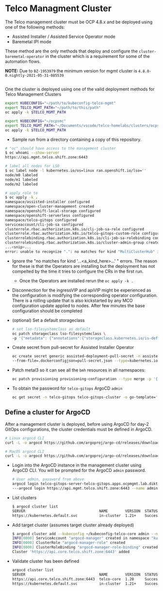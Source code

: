 # Telco Managment Cluster

The Telco management cluster must be OCP 4.8.x and be deployed using one of the following methods:

- Assisted Installer / Assisted Service Operator mode
- Baremetal IPI mode

These method are the only methods that deploy and configure the `cluster-baremetal-operator` in the cluster which is a requirement for some of the automation flows.

**NOTE:** Due to `BZ-1953979` the minimum version for mgmt cluster is `4.8.0-0.nightly-2021-05-31-085539`

##

One the cluster is deployed using one of the valid deployment methods for Telco Management Clusters

```bash
export KUBECONFIG="~/path/to/kubeconfig-telco-mgmt"
export TELCO_MGMT_PATH="~/path/to/this/path"
oc apply -k $TELCO_MGMT_PATH

export KUBECONFIG="~/ocpsmc"
export TELCO_MGMT_PATH="~/Documents/vscode/telco-homelabs/clusters/ocpsmc.lab.diktio.net/"
oc apply -k $TELCO_MGMT_PATH

```

- Sample run from a directory containing a copy of this repository.

```bash
# "oc" should have access to the management cluster 
$ oc whoami --show-server
https://api.mgmt.telco.shift.zone:6443

# label all nodes for LSO
$ oc label node -l kubernetes.io/os=linux ran.openshift.io/lso=''
node/m0 labeled
node/m1 labeled
node/m2 labeled

# apply role to 
$ oc apply -k .
namespace/assisted-installer configured
namespace/open-cluster-management created
namespace/openshift-local-storage configured
namespace/openshift-serverless configured
namespace/telco-gitops configured
serviceaccount/cli-job-sa configured
clusterrole.rbac.authorization.k8s.io/cli-job-sa-role configured
clusterrole.rbac.authorization.k8s.io/telco-gitops-custom-role configured
clusterrolebinding.rbac.authorization.k8s.io/cli-job-sa-rolebinding configured
clusterrolebinding.rbac.authorization.k8s.io/cluster-admin-group created
...<snip>...
error: unable to recognize ".": no matches for kind "MultiClusterHub" in version "operator.open-cluster-management.io/v1"
```

- Ignore the "no matches for kind '...<a_kind_here>...' " errors. The reason for these is that the Operators are installing but the deployment has not compelted by the time it tries to configure the CRs in the first run.
  - Once the Operators are installed rerun the `oc apply -k .`
- Disconnection for the ingressVIP and apiVIP might be experienced as the configuration is modifying the corresponding operator configuration. There is a rolling update that is also kickstarted by any MCO configuration update applied to nodes. After few minutes the base configuration should be completed
- (optional) Set a default storageclass

    ```bash
    # set lso-filesystemclass as default
    oc patch storageclass lso-filesystemclass \
    -p '{"metadata": {"annotations":{"storageclass.kubernetes.io/is-default-class":"true"}}}'
    ```

- Create secret from pull-secret for Assisted Installer Operator

    ```bash
    oc create secret generic assisted-deployment-pull-secret -n assisted-installer \
    --from-file=.dockerconfigjson=pull-secret.json --type=kubernetes.io/dockerconfigjson
    ```

- Patch metal3 so it can see all the `bmh` resources in all namespaces:
  
    ```bash
    oc patch provisioning provisioning-configuration --type merge -p '{"spec":{"watchAllNamespaces": true}}'
    ```
- To obtain the password for `telco-gitops` ArgoCD `admin`
  
    ```bash
    oc get secret -n telco-gitops telco-gitops-cluster -o go-template='{{index .data "admin.password"}}' | base64 -d
    ```

## Define a cluster for ArgoCD

After a management cluster is deployed, before using ArgoCD for day-2 GitOps configurations, the cluster credentials must be defined in ArgoCD.

```bash
# Linux argocd CLI 
curl -L -o argocd https://github.com/argoproj/argo-cd/releases/download/v2.0.5/argocd-linux-amd64

# MacOS argocd CLI
curl -L -o argocd https://github.com/argoproj/argo-cd/releases/download/v2.0.5/argocd-darwin-amd64
```

- Login into the ArgoCD instance in the management cluster using ArgoCD CLI. You will be prompted for the ArgoCD `admin` password.

    ```bash
    # User admin, password from above
    argocd login telco-gitops-server-telco-gitops.apps.ocpmgmt.lab.diktio.net
    ---argocd login https://api.mgmt.telco.shift.zone:6443 --name admin---
    ```

- List clusters
  
    ```bash
    $ argocd cluster list
    SERVER                                  NAME        VERSION  STATUS      MESSAGE
    https://kubernetes.default.svc          in-cluster  1.21+    Successful
    ```

- Add target cluster (assumes target cluster already deployed)

    ```bash
    $ argocd cluster add --kubeconfig ~/kubeconfig-telco-core admin --name telco-core
    INFO[0000] ServiceAccount "argocd-manager" created in namespace "kube-system"
    INFO[0000] ClusterRole "argocd-manager-role" created
    INFO[0000] ClusterRoleBinding "argocd-manager-role-binding" created
    Cluster 'https://api.core.telco.shift.zone:6443' added
    ```

- Validate cluster has been defined

    ```bash
    argocd cluster list
    SERVER                                  NAME        VERSION  STATUS      MESSAGE
    https://api.core.telco.shift.zone:6443  telco-core  1.20     Successful
    https://kubernetes.default.svc          in-cluster  1.21+    Successful
    ```
